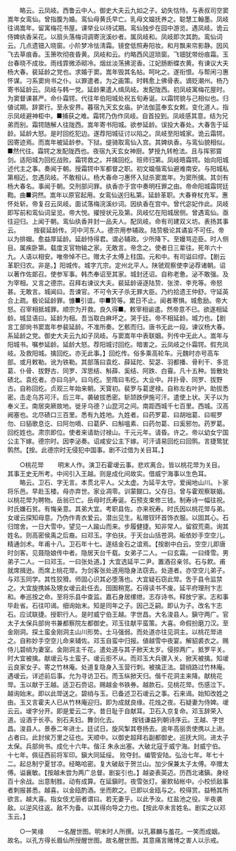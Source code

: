 <!-- { "loadSidebar": true } -->
　　略云。云凤岐。西鲁云中人。御史大夫云九如之子。幼失怙恃。与表叔司空窦嵩年女鸾仙。曾指腹为婚。鸾仙母黄氏早亡。乳母文媪抚养之。聪慧工翰墨。凤岐往谒嵩年。留寓梅花书屋。课举业以待试期。鸾仙独步在园中游览。遇凤岐。诡云侍婢纨香采花。以扇头落梅词调寄浣溪纱者。属凤岐和。凤岐即次其韵。鸾仙词云。几点遗钿入晓窗。小阶梦冷怯淸霜。镜奁低照寿阳妆。和月飘来帘影静。因风飞去草痕香。玉箫吹彻夜昏黄。凤岐和云。约略西风逗琐窗。飞钿犹带纷痕霜。玉台春晓不成妆。雨线霏微添砌冷。烟丝淡荡拂泥香。江妃肠断蝶衣黄。有谏议大夫杨大春。裴延龄之党也。求婚于窦。嵩年毁其名帖。呵叱之。遂衔恨。与帮闲刁惠怀谋。刁系窦尙书之仆。以罪遣者。为之画策。时韩愈上佛骨表。谪贬潮州。杨乃寄书延龄云。凤岐与韩一党。延龄果遣人缉凤岐。发配陇西。初凤岐寓梅花屋时。为窦督课甚严。命仆霜锷。代往年伯阳城处祝五旬寿诞。以霜锷貌与己相似也。归値试期。辞窦行。至永安界。暮宿九天玄女庙。护法伽蓝奉玄女敕。变化道人。指示凤岐避神柜中。■捕获之难。霜锷乃伪作凤岐。自首投到。凤岐感其意。结为兄弟而别。霜锷随解人往陇西。嵩年寄书阳城。欲参延龄。误投大春处。大春吿于延龄。延龄大怒。是时回纥犯边。遂荐阳城征讨以陷之。凤岐至阳城家。诡云霜锷。因寄迹焉。而嵩年被延龄参。下狱。缇骑取鸾仙入宫。其婢纨香。与鸾仙貌相似。■然代往。霜锷之发配陇西也。夜宿九天玄女神厨。梦授九转枪法。且与挥邪寳剑。适阳城为回纥战败。霜锷救之。幷擒回纥。班师归第。凤岐晤霜锷。始向阳城述代主之事。奏闻于朝。授霜锷中军都督之职。初文媪偕鸾仙避难南安。与阳城私第相近。忽遇凤岐。不敢相认。杨大春命刁惠怀入狱杀窦嵩年。为窦所擒。其剑有杨大春名。事闻于朝。交刑部问罪。纨香亦于宫中奏明枉罪之由。帝命阳城霜锷廷鞫。曲■洞然。嵩年以原官起用。女鸾仙送归私第。延龄革职。大春脊杖充军。惠怀处斩。帝复召云凤岐。面试落梅浣溪纱词。因纨香在宫中。曾代宓妃作此。凤岐即写前和鸾仙词呈览。帝大悦。擢授状元及第。凤岐忆在阳城居侧。曾遇鸾仙。亟往迎归。上闻于朝。鸾仙纨香并封一品夫人。配凤岐。命有司建双义坊。表扬其事云。 
　　按裴延龄传。河中河东人。德宗用参辅政。陆贽极论其谲妄不可任。帝以为排媢。愈益厚延龄。延龄恃得君。谓必辅政。少所降下。至嫚骂迩臣。时人侧目。属疾卧第。载度支官物输之家。无敢言。帝念之。使者日三辈往。死年六十九。人语以相安。唯帝悼不已。赠太子太傅上柱国。元和中。有司谥曰缪。【剧云革职归农。非是。】阳城传。城字亢宗。定州北平人。陕虢观察使李泌荐诸朝。诏以著作佐郞召。使参军事。韩杰奉诏至其家。城封还诏。自称老惫。泌不敢强。及为宰相。又言之德宗。召拜右谏议大夫。裴延龄诬逐陆贽、张滂、李充等。帝怒甚。无敢言。城闻曰。吾谏官。不可令天子杀无罪大臣。乃约拾遗王仲舒。守延英合上疏。极论延龄罪。慷■引谊。申■贽等。累日不止。闻者寒惧。城愈励。帝大怒。召宰相抵城罪。顺宗为开救。良久得■。敕宰相谕遣。然帝意不已。欲遂相延龄。城显语曰。延龄为相。吾当取白麻坏之。哭于廷。帝不相延龄。城力也。【剧言工部尙书窦嵩年参裴延龄。不准所奏。乞骸而归。唐书无此一段。谏议杨大春。系延龄之党。御史大夫云九如子凤岐。与窦嵩年中表联姻。列传中无此人。嵩年与阳城书。嘱参延龄。延龄大怒。荐阳城讨回纥。暗害之。云凤岐之仆霜锷。假充凤岐。及救阳城。擒回纥。亦无此事。】回纥传。俗多乘高轮车。元魏时亦号高车部。或月敕勒。讹为铁勒。其部落曰袁纥、薛延陀、契苾、羽都播、骨利干、多览葛、仆骨、拔野古、同罗、浑思结、斛薛、奚结、阿跌、白霫。凡十五种。皆散处碛北。袁纥者。亦曰乌护。曰乌纥。至隋曰韦纥。大业中。幷扑骨、同罗、拔野古。自称回纥。贞观三年始来朝。天寳初。裴罗与葛逻禄。自称左右叶护。助拔悉密。击走乌苏可汗。后三年。袭破拔悉密。斩颉跌伊施可汗。遣使上状。天子以为奉义王。南居突厥故地。徙牙乌德？山昆河之间。南距西城千七百里。西城。汉高阙塞也。北尽碛口三百里。悉有九姓地。九姓者。曰药罗葛、曰胡咄葛、曰啒罗勿、曰貊歌息讫、曰阿勿嘀、曰葛萨、曰斛嗢素、曰药勿葛、曰奚邪勿。药罗葛。回纥姓也。肃宗即位。使者来请助讨禄山。干元元年。请昏。许之。帝以幼女宁国公主下嫁。德宗时。因李泌奏。诏咸安公主下嫁。可汗请易回纥曰回鹘。言捷鸷犹鹘然。【按。此德宗时无侵犯中国事。剧不过借为关目耳。】 


　　○桃花斝 
　　明末人作。演卫石霍叆云事。悲欢离合。皆以桃花斝为关目。其事王史无所考。中间引入王越。则是成化间故实。借威宁海事以生色耳。 
　　略云。卫石、字无言。本贯北平人。父太虚。为延平太守。爱闽地山川。卜家将乐邑。早赴玉楼。母亦弃世。家业凋零。训蒙餬口。父存日。曾与霍观察联姻。以桃花斝为聘物。岳翁已亡。岳母时氏寿诞。石预支束修三钱。制寿诗一幅往祝。时氏嫌石贫。有悔亲意。其弟大宜。考职县佐。亦来祝寿。时氏因以桃花斝与弟。女叆云探知母意。乃伪作靑衣爱云。潜出见生。私赠钗环首饰衣服。以固其心。石归馆舍。一日大雪中。望见一人踰山而来。步履健捷。知非常人。留叙荒斋。询其姓名。则高密侯禹之后裔。曰邓玉。字伯扶。于天台山括苍洞。皈依妙手空空儿。精通剑术。年甫十八。卫石年十七。遂结金石之谊焉。【按剧中白云。空空儿即唐时剑客。见聂隐娘传中者。隐居天台千载。女弟子二人。一曰玄霜。一曰绛雪。男弟子二人。一曰邓玉。一曰张处道。】大宜选延平二尹。置酒召亲邻。石与飮。甫就席揖逊。而席上桃花斝。为剑客张处道用隐身法窃去。处道者。亦空空儿弟子。与邓玉同学。其性狡猾。师固心识其必堕落也。大宜疑石窃此斝。吿于县令监禁之。大宜旋携姊及甥女叆云赴任去。囹圄稍宽。石得读书不废。延平府理刑卞志和。奉巡按之命。至将乐县中查监。嘉石身居缧绁。志存诗书。释放宁家。志和事毕赴省。石往叩谒。细询始末。知是同年之子。因己乏嗣。即认为子。改名卞志石。应试联捷。授职行人。是时威宁伯王越。字世昌。大名浚县人。鎭守两广。官太子太保兵部尙书兼都察院左都御史。邓玉往献平蛮策。大喜。命假扮磨刀汉。至金刚洞。探土蛮金刚洞主山川形势。士马强弱。而处道亦往见洞主。以桃花斝进之。自称妙手空空儿命来辅佐。邓玉自蛮中归报。値越雪中夜宴。解貂裘衣之。赐侍儿碧绡为妻室。金刚洞主千花。遣处道与其子掀天太岁。侵掠两广。抵罗平关。时大宜被擒。献叆云与土蛮子。叆云拒不从。而邓玉大兵骤入关。掀天被擒。知叆云良家女子。寄之竹林庵。处道复隐身入玉营行刺。被擒正法。碧绡路过竹林庵。遇叆云。详述前后事。允为寻访卫石。而玉纵掀天归。偕千花洞主来降。献桃花斝。玉以献于王越。适卫石赍诏。赐越金书铁券。越款石。见桃花斝。伤感泣下。越询始末。即以此斝送之。碧绡与玉。已备述卫石叆云之事。石来谒。始知改姓之由。玉又言霍夫人已从竹林庵迎归。即为成就良缘。花烛之夜。石疑妻为侍婢。叆云云。叆字分开。即是爱云二字。昔日耻于自献耳。卫石入京复命。邓玉辞荣入道。设酒于长亭。别石夫妇。舞剑化去。 
　　按钱谦益列朝诗序云。王越、字世昌。浚县人。景泰二年进士。廷试日。旋风掣其卷扬去。逾年高丽贡使携以上进。占者曰。此封侯万里之征也。天顺中。以御史超拜右副都御史。巡抚大同。进太子太保。兵部尙书。成化十六年。偕汪 朱永出塞。大破北寇于威宁海。封威宁伯。十七年。佩征西前将军印。鎭大同延绥。 败夺封。编管安陆。弘治七年。年七十二。起总制宁夏甘凉。经略哈密。复大破敌于贺兰山。加少保兼太子太傅。卒赠太傅。谥襄敏。【按越未尝为两广总督。剧妄引也。】越姿表英迈。历西北诸鎭。身经百十余战。出意制胜。动有成算。在延鎭时。夜雪张灯。豪飮毡帐中。小校侦敌事者刺报甚悉。越喜。以金瓯酌酒。坐而飮之。已即以金瓯与之。校得赏。益畅其所欲言。越大喜。指女伎尤丽者谓曰。若无妻乎。以此予汝。红盐池之役。半夜袭敌。以逆风往返。敌不为备。以其得向导之力也。【按此卒未言姓名。剧实之以邓玉云。】 


　　○一笑缘 
　　一名醒世图。明末时人所撰。以孔慕麟与羞花。一笑而成姻。故名。以孔方得长眉仙所授醒世图。故名醒世图。其意痛言赌博之害人以示戒。 
